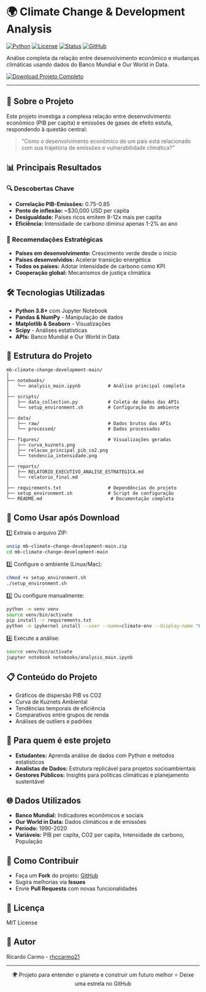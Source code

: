 # 🌍 Climate Change & Development Analysis

[![Python](https://img.shields.io/badge/Python-3.8%252B-blue)](https://www.python.org/)
[![License](https://img.shields.io/badge/License-MIT-green)](LICENSE)
[![Status](https://img.shields.io/badge/Status-Completed-success)]()
[![GitHub](https://img.shields.io/badge/GitHub-rhccarmo21-%2523121011)](https://github.com/rhccarmo21)

Análise completa da relação entre desenvolvimento econômico e mudanças climáticas usando dados do Banco Mundial e Our World in Data.

[![Download Projeto Completo](https://img.shields.io/badge/Download-Projeto_Completo-%25230099ff?style=for-the-badge&logo=github)](mb-climate-change-development-main.zip)

---

## 🎯 Sobre o Projeto
Este projeto investiga a complexa relação entre desenvolvimento econômico (PIB per capita) e emissões de gases de efeito estufa, respondendo à questão central:

> "Como o desenvolvimento econômico de um país está relacionado com sua trajetória de emissões e vulnerabilidade climática?"

## 📊 Principais Resultados

### 🔍 Descobertas Chave
- **Correlação PIB-Emissões:** 0.75-0.85  
- **Ponto de inflexão:** ~$30,000 USD per capita  
- **Desigualdade:** Países ricos emitem 8-12x mais per capita  
- **Eficiência:** Intensidade de carbono diminui apenas 1-2% ao ano  

### 🎯 Recomendações Estratégicas
- **Países em desenvolvimento:** Crescimento verde desde o início  
- **Países desenvolvidos:** Acelerar transição energética  
- **Todos os países:** Adotar intensidade de carbono como KPI  
- **Cooperação global:** Mecanismos de justiça climática  

## 🛠️ Tecnologias Utilizadas
- **Python 3.8+** com Jupyter Notebook  
- **Pandas & NumPy** - Manipulação de dados  
- **Matplotlib & Seaborn** - Visualizações  
- **Scipy** - Análises estatísticas  
- **APIs:** Banco Mundial e Our World in Data  

## 📁 Estrutura do Projeto

```
mb-climate-change-development-main/
│
├── notebooks/
│   └── analysis_main.ipynb          # Análise principal completa
│
├── scripts/
│   ├── data_collection.py           # Coleta de dados das APIs
│   └── setup_environment.sh         # Configuração do ambiente
│
├── data/
│   ├── raw/                         # Dados brutos das APIs
│   └── processed/                   # Dados processados
│
├── figures/                         # Visualizações geradas
│   ├── curva_kuznets.png
│   ├── relacao_principal_pib_co2.png
│   └── tendencia_intensidade.png
│
├── reports/
│   ├── RELATORIO_EXECUTIVO_ANALISE_ESTRATEGICA.md
│   └── relatorio_final.md
│
├── requirements.txt                 # Dependências do projeto
├── setup_environment.sh             # Script de configuração
└── README.md                         # Documentação completa
```

## 🚀 Como Usar após Download

1️⃣ Extraia o arquivo ZIP:
```bash
unzip mb-climate-change-development-main.zip
cd mb-climate-change-development-main
```

2️⃣ Configure o ambiente (Linux/Mac):
```bash
chmod +x setup_environment.sh
./setup_environment.sh
```

3️⃣ Ou configure manualmente:
```bash
python -m venv venv
source venv/bin/activate
pip install -r requirements.txt
python -m ipykernel install --user --name=climate-env --display-name "Python (Climate Analysis)"
```

4️⃣ Execute a análise:
```bash
source venv/bin/activate
jupyter notebook notebooks/analysis_main.ipynb
```

## 📋 Conteúdo do Projeto
- Gráficos de dispersão PIB vs CO2  
- Curva de Kuznets Ambiental  
- Tendências temporais de eficiência  
- Comparativos entre grupos de renda  
- Análises de outliers e padrões  

## 🎯 Para quem é este projeto
- **Estudantes:** Aprenda análise de dados com Python e métodos estatísticos  
- **Analistas de Dados:** Estrutura replicável para projetos socioambientais  
- **Gestores Públicos:** Insights para políticas climáticas e planejamento sustentável  

## 🌐 Dados Utilizados
- **Banco Mundial:** Indicadores econômicos e sociais  
- **Our World in Data:** Dados climáticos e de emissões  
- **Período:** 1990-2020  
- **Variáveis:** PIB per capita, CO2 per capita, Intensidade de carbono, População  

## 🤝 Como Contribuir
- Faça um **Fork** do projeto: [GitHub](https://github.com/rhccarmo21/mb-climate-change-development)  
- Sugira melhorias via **Issues**  
- Envie **Pull Requests** com novas funcionalidades  

## 📝 Licença
MIT License

## 👥 Autor
Ricardo Carmo - [rhccarmo21](https://github.com/rhccarmo21)

---

<div align="center">
🌍 Projeto para entender o planeta e construir um futuro melhor  
⭐ Deixe uma estrela no GitHub  
</div>
